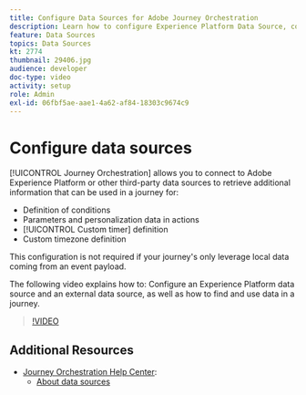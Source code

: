 ```yaml
---
title: Configure Data Sources for Adobe Journey Orchestration
description: Learn how to configure Experience Platform Data Source, configure an external data source, and find and use data in a journey.
feature: Data Sources
topics: Data Sources
kt: 2774
thumbnail: 29406.jpg
audience: developer
doc-type: video
activity: setup
role: Admin
exl-id: 06fbf5ae-aae1-4a62-af84-18303c9674c9
---
```

# Configure data sources

[!UICONTROL Journey Orchestration] allows you to connect to Adobe Experience Platform or other third-party data sources to retrieve additional information that can be used in a journey for:

* Definition of conditions
* Parameters and personalization data in actions
* [!UICONTROL Custom timer] definition
* Custom timezone definition

This configuration is not required if your journey's only leverage local data coming from an event payload.

The following video explains how to: Configure an Experience Platform data source and an external data source, as well as how to find and use data in a journey.

>[!VIDEO](https://video.tv.adobe.com/v/29406?quality=12)

## Additional Resources

* [Journey Orchestration Help Center](https://docs.adobe.com/content/help/en/journeys/using/journey-orchestration-home.html):
  * [About data sources](https://docs.adobe.com/content/help/en/journeys/using/data-source-journeys/about-data-sources.html)
